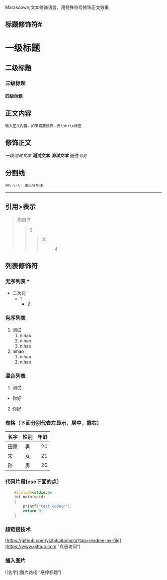 Marakdown,文本修饰语言，用特殊符号修饰正文效果<br>
## 标题修饰符\#

# 一级标题
## 二级标题
### 三级标题
#### 四级标题


## 正文内容
	输入正文内容，如果需要换行，用\<br\>标签
## 修饰正文
*一段测试文本*
**测试文本**
***测试文本***
  ~~测试~~
`你好`
## 分割线
	用\-\-\- 表示分割线
---
## 引用\>表示
> 你自己
>> 2
>>> 3
>>>> 4
## 列表修饰符
### 无序列表 \*
* 二次元
  * 1
    * 2
### 有序列表
1. 测试
   1. nihao
   2. nihao
   3. nihao
2. nihao
   1. nihao
   2. nihao
### 混合列表
1. 测试
  * 你好
   2. 你好
### 表格（下面分别代表左显示，居中，靠右） 
名字|性别|年龄
--|:--:|--:
田原|男|20
宋|女|21
孙|男|20
### 代码片段(esc下面的点）
```c
	#include<stdio.h>
	int main(void)
	{
		printf("test code\n");
		return 0;
	}
```
### 超链接技术
[https://github.com/yizhihaita/haita?tab=readme-ov-file](https://www.github.com "点击访问“)
### 插入图片
![名字](图片路径 “悬停标题”)
